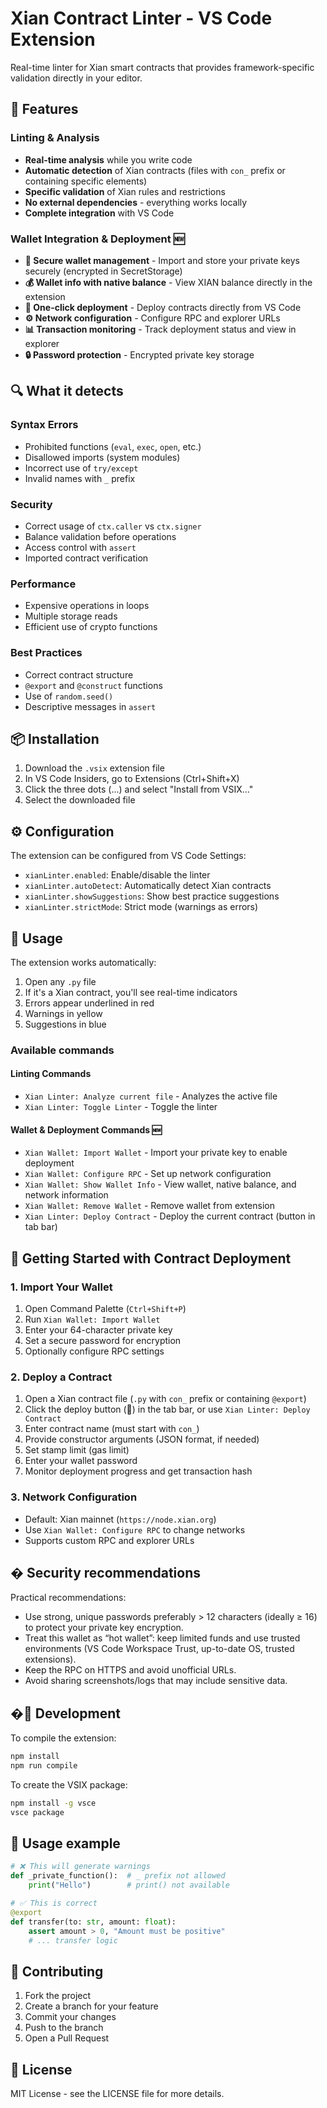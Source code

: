 # Xian Contract Linter - VS Code Extension

Real-time linter for Xian smart contracts that provides framework-specific validation directly in your editor.

## 🚀 Features

### Linting & Analysis
- **Real-time analysis** while you write code
- **Automatic detection** of Xian contracts (files with `con_` prefix or containing specific elements)
- **Specific validation** of Xian rules and restrictions
- **No external dependencies** - everything works locally
- **Complete integration** with VS Code

### Wallet Integration & Deployment 🆕
- **🔐 Secure wallet management** - Import and store your private keys securely (encrypted in SecretStorage)
- **💰 Wallet info with native balance** - View XIAN balance directly in the extension
- **🚀 One-click deployment** - Deploy contracts directly from VS Code
- **⚙️ Network configuration** - Configure RPC and explorer URLs
- **📊 Transaction monitoring** - Track deployment status and view in explorer
- **🔒 Password protection** - Encrypted private key storage

## 🔍 What it detects

### Syntax Errors
- Prohibited functions (`eval`, `exec`, `open`, etc.)
- Disallowed imports (system modules)
- Incorrect use of `try/except`
- Invalid names with `_` prefix

### Security
- Correct usage of `ctx.caller` vs `ctx.signer`
- Balance validation before operations
- Access control with `assert`
- Imported contract verification

### Performance
- Expensive operations in loops
- Multiple storage reads
- Efficient use of crypto functions

### Best Practices
- Correct contract structure
- `@export` and `@construct` functions
- Use of `random.seed()`
- Descriptive messages in `assert`

## 📦 Installation

1. Download the `.vsix` extension file
2. In VS Code Insiders, go to Extensions (Ctrl+Shift+X)
3. Click the three dots (...) and select "Install from VSIX..."
4. Select the downloaded file

## ⚙️ Configuration

The extension can be configured from VS Code Settings:

- `xianLinter.enabled`: Enable/disable the linter
- `xianLinter.autoDetect`: Automatically detect Xian contracts
- `xianLinter.showSuggestions`: Show best practice suggestions
- `xianLinter.strictMode`: Strict mode (warnings as errors)

## 🎯 Usage

The extension works automatically:

1. Open any `.py` file
2. If it's a Xian contract, you'll see real-time indicators
3. Errors appear underlined in red
4. Warnings in yellow
5. Suggestions in blue

### Available commands

#### Linting Commands
- `Xian Linter: Analyze current file` - Analyzes the active file
- `Xian Linter: Toggle Linter` - Toggle the linter

#### Wallet & Deployment Commands 🆕
- `Xian Wallet: Import Wallet` - Import your private key to enable deployment
- `Xian Wallet: Configure RPC` - Set up network configuration
- `Xian Wallet: Show Wallet Info` - View wallet, native balance, and network information
- `Xian Wallet: Remove Wallet` - Remove wallet from extension
- `Xian Linter: Deploy Contract` - Deploy the current contract (button in tab bar)

## 🚀 Getting Started with Contract Deployment

### 1. Import Your Wallet
1. Open Command Palette (`Ctrl+Shift+P`)
2. Run `Xian Wallet: Import Wallet`
3. Enter your 64-character private key
4. Set a secure password for encryption
5. Optionally configure RPC settings

### 2. Deploy a Contract
1. Open a Xian contract file (`.py` with `con_` prefix or containing `@export`)
2. Click the deploy button (🚀) in the tab bar, or use `Xian Linter: Deploy Contract`
3. Enter contract name (must start with `con_`)
4. Provide constructor arguments (JSON format, if needed)
5. Set stamp limit (gas limit)
6. Enter your wallet password
7. Monitor deployment progress and get transaction hash

### 3. Network Configuration
- Default: Xian mainnet (`https://node.xian.org`)
- Use `Xian Wallet: Configure RPC` to change networks
- Supports custom RPC and explorer URLs

## � Security recommendations

Practical recommendations:
- Use strong, unique passwords preferably > 12 characters (ideally ≥ 16) to protect your private key encryption.
- Treat this wallet as “hot wallet”: keep limited funds and use trusted environments (VS Code Workspace Trust, up-to-date OS, trusted extensions).
- Keep the RPC on HTTPS and avoid unofficial URLs.
- Avoid sharing screenshots/logs that may include sensitive data.

## �🔧 Development

To compile the extension:

```bash
npm install
npm run compile
```

To create the VSIX package:

```bash
npm install -g vsce
vsce package
```

## 📝 Usage example

```python
# ❌ This will generate warnings
def _private_function():  # _ prefix not allowed
    print("Hello")        # print() not available

# ✅ This is correct
@export
def transfer(to: str, amount: float):
    assert amount > 0, "Amount must be positive"
    # ... transfer logic
```

## 🤝 Contributing

1. Fork the project
2. Create a branch for your feature
3. Commit your changes
4. Push to the branch
5. Open a Pull Request

## 📄 License

MIT License - see the LICENSE file for more details.